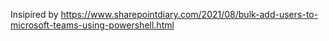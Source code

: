 Insipired by https://www.sharepointdiary.com/2021/08/bulk-add-users-to-microsoft-teams-using-powershell.html

